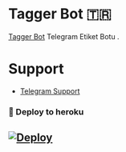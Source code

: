 # Tagger Bot 🇹🇷
[Tagger Bot](https://github.com/MehmetAtes21/Tagger) Telegram Etiket Botu .

# Support 
- [Telegram Support](https://t.me/StarBotKanal)

### 🚀 Deploy to heroku
[![Deploy](https://www.herokucdn.com/deploy/button.svg)](https://heroku.com/deploy?template=https://github.com/MehmetAtes21/tagall)
-









